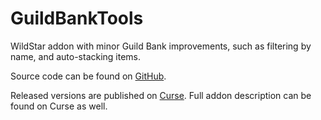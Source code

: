 GuildBankTools
==========

WildStar addon with minor Guild Bank improvements, such as filtering by name, and auto-stacking items.

Source code can be found on [GitHub](https://github.com/kaporten/GuildBankTools).

Released versions are published on [Curse](http://www.curse.com/ws-addons/wildstar/229979-guildbanktools). Full addon description can be found on Curse as well.